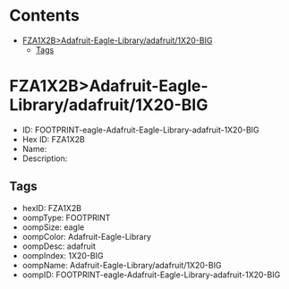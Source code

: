 



Contents
========

* [FZA1X2B>Adafruit-Eagle-Library/adafruit/1X20-BIG](#fza1x2badafruit-eagle-libraryadafruit1x20-big)
	* [Tags](#tags)

# FZA1X2B>Adafruit-Eagle-Library/adafruit/1X20-BIG

- ID: FOOTPRINT-eagle-Adafruit-Eagle-Library-adafruit-1X20-BIG
- Hex ID: FZA1X2B
- Name: 
- Description: 

## Tags

- hexID: FZA1X2B
- oompType: FOOTPRINT
- oompSize: eagle
- oompColor: Adafruit-Eagle-Library
- oompDesc: adafruit
- oompIndex: 1X20-BIG
- oompName: Adafruit-Eagle-Library/adafruit/1X20-BIG
- oompID: FOOTPRINT-eagle-Adafruit-Eagle-Library-adafruit-1X20-BIG
